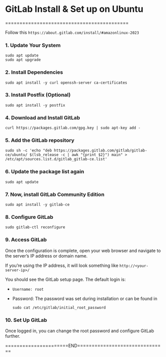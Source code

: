 # GitLab Install & Set up on Ubuntu
===========================================

Follow this `https://about.gitlab.com/install/#amazonlinux-2023`

### 1. Update Your System

```
sudo apt update
sudo apt upgrade
```

### 2. Install Dependencies

```
sudo apt install -y curl openssh-server ca-certificates
```

### 3. Install Postfix (Optional)

```
sudo apt install -y postfix
```

### 4. Download and Install GitLab

```
curl https://packages.gitlab.com/gpg.key | sudo apt-key add -
```

### 5. Add the GitLab repository

```
sudo sh -c 'echo "deb https://packages.gitlab.com/gitlab/gitlab-ce/ubuntu/ $(lsb_release -c | awk "{print $2}") main" > /etc/apt/sources.list.d/gitlab_gitlab-ce.list'
```

### 6. Update the package list again

```
sudo apt update
```

### 7. Now, install GitLab Community Edition

```
sudo apt install -y gitlab-ce
```

### 8. Configure GitLab

```
sudo gitlab-ctl reconfigure
```

### 9. Access GitLab

Once the configuration is complete, open your web browser and navigate to the server’s IP address or domain name.

If you’re using the IP address, it will look something like `http://<your-server-ip>/`

You should see the GitLab setup page. The default login is:

  - `Username: root`

  - Password: The password was set during installation or can be found in

    ```
    sudo cat /etc/gitlab/initial_root_password
    ```

### 10. Set Up GitLab

Once logged in, you can change the root password and configure GitLab further.


======================END===============================
